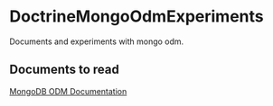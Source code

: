 # DoctrineMongoOdmExperiments
Documents and experiments with mongo odm.

## Documents to read

[MongoDB ODM Documentation](https://www.doctrine-project.org/projects/doctrine-mongodb-odm/en/latest/index.html)

